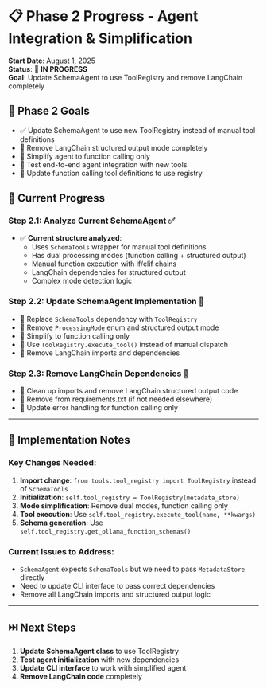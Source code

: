 # 📋 Phase 2 Progress - Agent Integration & Simplification

**Start Date**: August 1, 2025  
**Status**: 🔄 **IN PROGRESS**  
**Goal**: Update SchemaAgent to use ToolRegistry and remove LangChain completely

## 🎯 Phase 2 Goals
- ✅ Update SchemaAgent to use new ToolRegistry instead of manual tool definitions
- 🔄 Remove LangChain structured output mode completely
- 🔄 Simplify agent to function calling only
- 🔄 Test end-to-end agent integration with new tools
- 🔄 Update function calling tool definitions to use registry

## 🔄 Current Progress

### **Step 2.1: Analyze Current SchemaAgent ✅**
- ✅ **Current structure analyzed**:
  - Uses `SchemaTools` wrapper for manual tool definitions
  - Has dual processing modes (function calling + structured output)
  - Manual function execution with if/elif chains
  - LangChain dependencies for structured output
  - Complex mode detection logic

### **Step 2.2: Update SchemaAgent Implementation 🔄**
- 🔄 Replace `SchemaTools` dependency with `ToolRegistry`
- 🔄 Remove `ProcessingMode` enum and structured output mode
- 🔄 Simplify to function calling only
- 🔄 Use `ToolRegistry.execute_tool()` instead of manual dispatch
- 🔄 Remove LangChain imports and dependencies

### **Step 2.3: Remove LangChain Dependencies 🔄**
- 🔄 Clean up imports and remove LangChain structured output code
- 🔄 Remove from requirements.txt (if not needed elsewhere)
- 🔄 Update error handling for function calling only

---

## 📝 Implementation Notes

### **Key Changes Needed:**
1. **Import change**: `from tools.tool_registry import ToolRegistry` instead of `SchemaTools`
2. **Initialization**: `self.tool_registry = ToolRegistry(metadata_store)`
3. **Mode simplification**: Remove dual modes, function calling only
4. **Tool execution**: Use `self.tool_registry.execute_tool(name, **kwargs)`
5. **Schema generation**: Use `self.tool_registry.get_ollama_function_schemas()`

### **Current Issues to Address:**
- `SchemaAgent` expects `SchemaTools` but we need to pass `MetadataStore` directly
- Need to update CLI interface to pass correct dependencies
- Remove all LangChain imports and structured output logic

---

## ⏭️ Next Steps
1. **Update SchemaAgent class** to use ToolRegistry
2. **Test agent initialization** with new dependencies
3. **Update CLI interface** to work with simplified agent
4. **Remove LangChain code** completely
